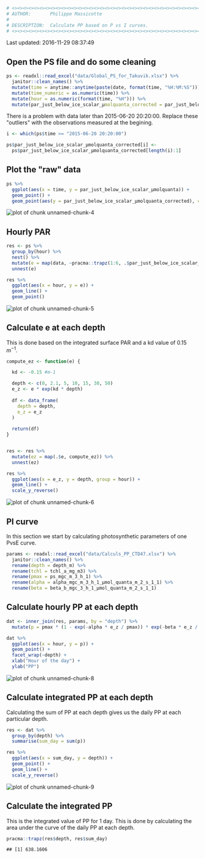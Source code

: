 

```r
# <><><><><><><><><><><><><><><><><><><><><><><><><><><><><><><><><><><><><><>  
# AUTHOR:       Philippe Massicotte
#
# DESCRIPTION:  Calculate PP based on P vs I curves.
# <><><><><><><><><><><><><><><><><><><><><><><><><><><><><><><><><><><><><><>
```

Last updated: 2016-11-29 08:37:49
## Open the PS file and do some cleaning


```r
ps <- readxl::read_excel("data/Global_PS_for_Takuvik.xlsx") %>% 
  janitor::clean_names() %>% 
  mutate(time = anytime::anytime(paste(date, format(time, "%H:%M:%S")))) %>% 
  mutate(time_numeric = as.numeric(time)) %>% 
  mutate(hour = as.numeric(format(time, "%H"))) %>% 
  mutate(par_just_below_ice_scalar_µmolquanta_corrected = par_just_below_ice_scalar_µmolquanta)
```

There is a problem with data later than 2015-06-20 20:20:00. Replace these "outliers" with the observations measured at the begining.


```r
i <- which(ps$time >= "2015-06-20 20:20:00")

ps$par_just_below_ice_scalar_µmolquanta_corrected[i] <- 
  ps$par_just_below_ice_scalar_µmolquanta_corrected[length(i):1]
```

## Plot the "raw" data


```r
ps %>% 
  ggplot(aes(x = time, y = par_just_below_ice_scalar_µmolquanta)) +
  geom_point() +
  geom_point(aes(y = par_just_below_ice_scalar_µmolquanta_corrected), col = "red")
```

![plot of chunk unnamed-chunk-4](pp//unnamed-chunk-4-1.png)

## Hourly PAR


```r
res <- ps %>% 
  group_by(hour) %>% 
  nest() %>% 
  mutate(e = map(data, ~pracma::trapz(1:6, .$par_just_below_ice_scalar_µmolquanta_corrected))) %>% 
  unnest(e)

res %>% 
  ggplot(aes(x = hour, y = e)) +
  geom_line() +
  geom_point()
```

![plot of chunk unnamed-chunk-5](pp//unnamed-chunk-5-1.png)

## Calculate e at each depth
This is done based on the integrated surface PAR and a kd value of 0.15 $m^{-1}$.


```r
compute_ez <- function(e) {

  kd <- -0.15 #m-1

  depth <- c(0, 2.1, 5, 10, 15, 30, 50)
  e_z <- e * exp(kd * depth)
  
  df <- data_frame(
    depth = depth,
    e_z = e_z
  )
    
  return(df)
}


res <- res %>% 
  mutate(ez = map(.$e, compute_ez)) %>% 
  unnest(ez)

res %>% 
  ggplot(aes(x = e_z, y = depth, group = hour)) +
  geom_line() +
  scale_y_reverse()
```

![plot of chunk unnamed-chunk-6](pp//unnamed-chunk-6-1.png)

## PI curve
In this section we start by calculating photosynthetic parameters of one PvsE curve.


```r
params <- readxl::read_excel("data/Calculs_PP_CTD47.xlsx") %>% 
  janitor::clean_names() %>% 
  rename(depth = depth_m) %>% 
  rename(tchl = tchl_a_mg_m3) %>% 
  rename(pmax = ps_mgc_m_3_h_1) %>% 
  rename(alpha = alpha_mgc_m_3_h_1_µmol_quanta_m_2_s_1_1) %>% 
  rename(beta = beta_b_mgc_3_h_1_µmol_quanta_m_2_s_1_1) 
```

## Calculate hourly PP at each depth


```r
dat <- inner_join(res, params, by = "depth") %>% 
  mutate(p = pmax * (1 - exp(-alpha * e_z / pmax)) * exp(-beta * e_z / pmax))

dat %>%
  ggplot(aes(x = hour, y = p)) +
  geom_point() +
  facet_wrap(~depth) +
  xlab("Hour of the day") + 
  ylab("PP")
```

![plot of chunk unnamed-chunk-8](pp//unnamed-chunk-8-1.png)

## Calculate integrated PP at each depth
Calculating the sum of PP at each depth gives us the daily PP at each particular depth.


```r
res <- dat %>%
  group_by(depth) %>% 
  summarise(sum_day = sum(p))

res %>% 
  ggplot(aes(x = sum_day, y = depth)) +
  geom_point() +
  geom_line() +
  scale_y_reverse()
```

![plot of chunk unnamed-chunk-9](pp//unnamed-chunk-9-1.png)

## Calculate the integrated PP
This is the integrated value of PP for 1 day. This is done by calculating the area under the curve of the daily PP at each depth.


```r
pracma::trapz(res$depth, res$sum_day)
```

```
## [1] 638.1606
```

